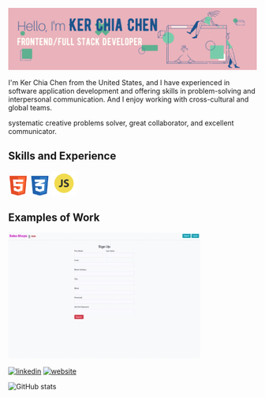 ![I am a web application developer.](https://github.com/kerchiac/kerchiac/blob/main/Pink%20and%20Peach%20Technology%20LinkedIn%20Banner.png?raw=true)

I'm Ker Chia Chen from the United States, and I have experienced in software application development and offering skills in problem-solving and interpersonal communication. And I enjoy working with cross-cultural and global teams.

systematic creative problems solver, great collaborator, and excellent communicator.


## Skills and Experience
[<img src='https://github.com/kerchiac/kerchiac/blob/main/html_icon.png?raw=true' alt='html' height='40'>]()
[<img src='https://github.com/kerchiac/kerchiac/blob/main/css_icon.png?raw=true' alt='css' height='40'>]()
[<img src='https://github.com/kerchiac/kerchiac/blob/main/js_icon.png?raw=true' alt='js' height='50'>]()

## Examples of Work
[<img src='https://github.com/kerchiac/kerchiac/blob/main/boba.gif?raw=true' alt='boba' height='256'>](https://boba-shop-app.herokuapp.com/)


[<img src='https://cdn.jsdelivr.net/npm/simple-icons@3.0.1/icons/linkedin.svg' alt='linkedin' height='20'>](https://www.linkedin.com/in/https://kerchiac.github.io/CV//)  [<img src='https://cdn.jsdelivr.net/npm/simple-icons@3.0.1/icons/icloud.svg' alt='website' height='20'>](https://kerchiac.github.io/CV/)  

![GitHub stats](https://github-readme-stats.vercel.app/api?username=kerchiac&show_icons=true)  
